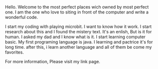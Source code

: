 Hello. Welcome to the most perfect places wich owned by most perfect one.
I am the one who love to siting in front of the computer and write a wonderful code.

I start my coding with playing microbit. I want to know how it work. I start research about this and I found the mistery text. It's an enlish, But is it for human. I asked my dad and I know what is it.
I start learning computer basic. My first programing language is java. I learning and pactrice it's for long time. after this, i learn another language and all of them be come my favorites.

For more information, Please visit my link page.
